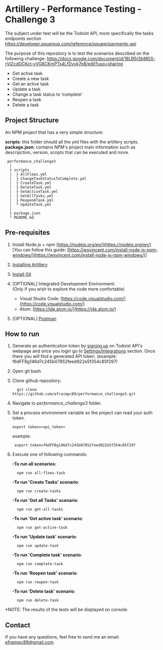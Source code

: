 # Artillery - Performance Testing - Challenge 3
The subject under test will be the Todoist API, more specifically the tasks endpoints section
https://developer.squareup.com/reference/square/payments-api

The purpose of this repository is to test the scenarios described on the following challenge:
https://docs.google.com/document/d/18LB5rSbMGS-rViZcdDCKct-vVG8CKmPTs4LfDvvk7n8/edit?usp=sharing

-   Get active task
-   Create a new task
-   Get an active task
-   Update a task
-   Change a task status to ‘complete’
-   Reopen a task
-   Delete a task

## Project Structure

An NPM project that has a very simple structure:

**scripts**: this folder should all the yml files with the artillery scripts.
**package.json**: contains NPM's project main information such as descripction, version, scripts that can be executed and more.
```
 performance_challenge3
  |
  ├ scripts
  |  ├ AllFlows.yml
  |  ├ ChangeTaskStatusToComplete.yml
  |  ├ CreateTask.yml
  |  ├ DeleteTask.yml
  |  ├ GetActiveTask.yml
  |  ├ GetAllTasks.yml
  |  ├ ReopenATask.yml
  |  └ UpdateTask.yml
  |
  ├ package.json
  └ README.md
```

## Pre-requisites

1. Install Node.js + npm [https://nodejs.org/en/](https://nodejs.org/en/)  
[You can follow this guide: [https://wsvincent.com/install-node-js-npm-windows/](https://wsvincent.com/install-node-js-npm-windows/)]  

2. [Installing Artillery](https://artillery.io/docs/guides/getting-started/installing-artillery.html)
3. [Install Git](https://git-scm.com/downloads)
4. [OPTIONAL] Integrated Development Environment:  
	   (Only if you wish to explore the code more confortable)
	- Visual Studio Code: [https://code.visualstudio.com/](https://code.visualstudio.com/)  
	- Atom: [https://ide.atom.io/](https://ide.atom.io/) 
5. [OPTIONAL] [Postman](https://www.postman.com/downloads/) 

## How to run 

1. Generate an authentication token by [signing up](https://todoist.com/prefs/integrations) on Todoist API's webpage and once you login go to [Settings/Integrations](https://todoist.com/prefs/integrations) section. Once there you will find a generated API token.
(example: f6dFF8g146d7c245b07852feed922e5f354c85f297)

2. Open git bash
3. Clone github repository: 

		 git clone https://github.com/efraimpc89/performance_challenge3.git

4. Navigate to *performance_challenge3* folder.
5.  Set a process environment variable so the project can read your auth token.
		
		export token=<api_token>

	example:
		
		 export token=f6dFF8g146d7c245b07852feed922e5f354c85f297
		 
7. Execute one of following commands:
	
	**-To run all scenarios:**

		 npm run all-flows-task
	
	**-To run 'Create Tasks' scenario**:

		 npm run create-tasks
		 
	**-To run 'Get all Tasks' scenario**:

		 npm run get-all-tasks
		 
	**-To run 'Get active task' scenario**:

		 npm run get-active-task

	**-To run 'Update task' scenario**:

		 npm run update-task

	**-To run 'Complete task' scenario**:

		 npm run complete-task

	**-To run 'Reopen task' scenario**:

		 npm run reopen-task

	**-To run 'Delete task' scenario**:

		 npm run delete-task

*NOTE: The results of the tests will be displayed on console.

## Contact

If you have any questions, feel free to send me an email:
efraimpc89@gmail.com

```